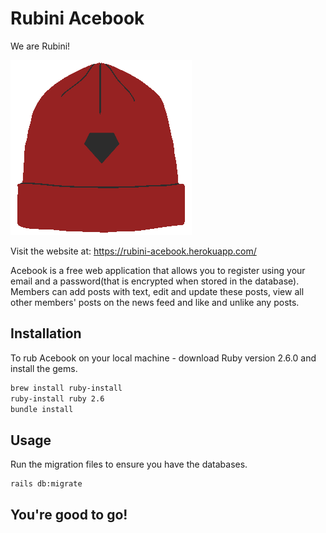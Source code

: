 # Rubini Acebook

We are Rubini!

![rubini](app/assets/images/blah.png)

Visit the website at:
https://rubini-acebook.herokuapp.com/

Acebook is a free web application that  allows you to register using your email and a password(that is encrypted when stored in the database). Members can add posts with text, edit and update these posts, view all other members' posts on the news feed and like and unlike any posts.


## Installation

To rub Acebook on your local machine - download Ruby version 2.6.0 and install the gems.

```bash
brew install ruby-install
ruby-install ruby 2.6
bundle install
```

## Usage
Run the migration files to ensure you have the databases.
```python
rails db:migrate
```

## You're good to go!
